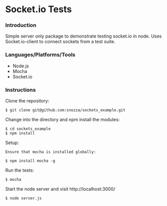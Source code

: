 Socket.io Tests
========================

### Introduction

Simple server only package to demonstrate testing socket.io in node.
Uses Socket.io-client to connect sockets from a test suite.

### Languages/Platforms/Tools

* Node.js
* Mocha
* Socket.io

### Instructions

Clone the repository:

```
$ git clone git@github.com:snozza/sockets_example.git
```

Change into the directory and npm install the modules:

```
$ cd sockets_example
$ npm install
```

Setup:

```
Ensure that mocha is installed globally:

$ npm install mocha -g

```

Run the tests: 

```
$ mocha

```

Start the node server and visit http://localhost:3000/

```
$ node server.js
